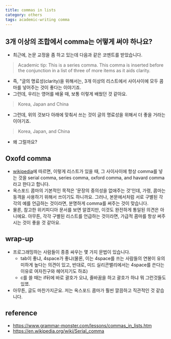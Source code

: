 ```yaml
---
title: commas in lists
category: others
tags: academic-writing comma
---
```


## 3개 이상의 조합에서 comma는 어떻게 써야 하나요?

- 최근에, 논문 교정을 좀 하고 있는데 다음과 같은 코멘트를 받았습니다. 

> Academic tip: This is a series comma. This comma is inserted before the conjunction in a list of three of more items as it aids clarity.

- 즉, "글의 명료성(clarity)을 위해서는, 3개 이상의 리스트에서 사이사이에 모두 콤마를 넣어주는 것이 좋다는 이야기죠. 
- 그런데, 우리는 영어를 배울 때, 보통 이렇게 배웠던 것 같아요. 

> Korea, Japan and China

- 그런데, 위의 것보다 아래에 맞춰서 쓰는 것이 글의 명료성을 위해서 더 좋을 거라는 이야기죠.

> Korea, Japan, and China 

- 왜 그럴까요? 

## Oxofd comma

- [wikipedia](https://en.wikipedia.org/wiki/Serial_comma)에 따르면, 이렇게 리스트가 있을 때, 그 사이사이에 항상 comma를 넣는 것을 serial comma, series comma, oxford comma, and havard comma라고 한다고 합니다.
- 옥스포드 콤마의 기본적인 목적은 '문장의 중의성을 없애주는 것'인데, 가령, 콤마는 동격을 사용하기 위해서 쓰이기도 하니까요. 그러나, 본문에서처럼 서로 구별된 각각의 예를 언급하는 것이라면, 분명하게 comma를 써주는 것이 맞습니다. 
- 물론, 참고한 위키피디아 문서를 보면 알겠지만, 이것도 완전하게 통일된 의견은 아니에요. 아무튼, 각각 구별된 리스트를 언급하는 것이라면, 가급적 콤마를 항상 써주시는 것이 좋을 것 같아요. 

## wrap-up

- 프로그래밍하는 사람들이 종종 싸우는 몇 가지 문법이 있습니다.
    - tab이 좋냐, 4space가 좋냐(물론, 이는 4space를 쓰는 사람들의 연봉이 유의미하게 높다는 의견이 있고, 반대로, 미드 실리콘밸리에서는 4space를 쓴다는 이유로 여자친구와 헤어지기도 하죠)
    - c를 쓸 때는 if뒤에 바로 괄호가 오냐, 줄바꿈을 하고 괄호가 하냐 뭐 그런것들도 있쬬. 
- 아무튼, 글도 마찬가지군요. 저는 옥스포드 콤마가 훨씬 깔끔하고 직관적인 것 같습니다. 


## reference

- <https://www.grammar-monster.com/lessons/commas_in_lists.htm>
- <https://en.wikipedia.org/wiki/Serial_comma>